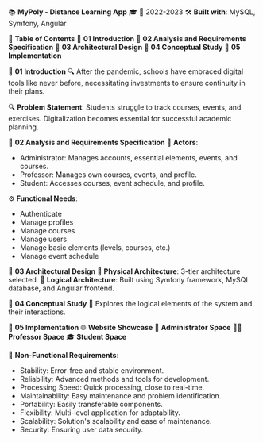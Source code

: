 📚 **MyPoly - Distance Learning App** 🎓
📅 2022-2023
🛠️ **Built with**: MySQL, Symfony, Angular


📑 **Table of Contents**
📖 **01 Introduction**
📖 **02 Analysis and Requirements Specification**
📖 **03 Architectural Design**
📖 **04 Conceptual Study**
📖 **05 Implementation**

📖 **01 Introduction**
🔍 After the pandemic, schools have embraced digital tools like never before, necessitating investments to ensure continuity in their plans.

🔍 **Problem Statement**: Students struggle to track courses, events, and exercises. Digitalization becomes essential for successful academic planning.

📖 **02 Analysis and Requirements Specification**
👥 **Actors**:
- Administrator: Manages accounts, essential elements, events, and courses.
- Professor: Manages own courses, events, and profile.
- Student: Accesses courses, event schedule, and profile.

⚙️ **Functional Needs**:
- Authenticate
- Manage profiles
- Manage courses
- Manage users
- Manage basic elements (levels, courses, etc.)
- Manage event schedule

📖 **03 Architectural Design**
🔧 **Physical Architecture**: 3-tier architecture selected.
🔧 **Logical Architecture**: Built using Symfony framework, MySQL database, and Angular frontend.

📖 **04 Conceptual Study**
🧠 Explores the logical elements of the system and their interactions.

📖 **05 Implementation**
🌐 **Website Showcase**
👤 **Administrator Space**
👨‍🏫 **Professor Space**
🎓 **Student Space**

🌟 **Non-Functional Requirements**:
- Stability: Error-free and stable environment.
- Reliability: Advanced methods and tools for development.
- Processing Speed: Quick processing, close to real-time.
- Maintainability: Easy maintenance and problem identification.
- Portability: Easily transferable components.
- Flexibility: Multi-level application for adaptability.
- Scalability: Solution's scalability and ease of maintenance.
- Security: Ensuring user data security.

